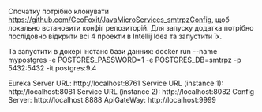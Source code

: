 Спочатку потрібно клонувати https://github.com/GeoFoxit/JavaMicroServices_smtrpzConfig, щоб локально встановити конфіг репозиторій.
Для запуску додатка потрібно послідовно відкрити всі 4 проекти в Intellij Idea та запустити їх.

Та запустити в докері інстанс бази данних:
docker run --name mypostgres -e POSTGRES_PASSWORD=1 -e POSTGRES_DB=smtrpz -p 5432:5432 -it postgres:9.4

Eureka Server URL: http://localhost:8761
Service URL (instance 1): http://localhost:8081
Service URL (instance 2): http://localhost:8082
Config Server: http://localhost:8888
ApiGateWay: http://localhost:9999
